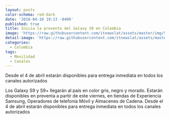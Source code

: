 ```yaml
---
layout: posts
color-schema: red-dark
date: '2018-04-10 19:13 -0400'
published: true
title: Inicia la preventa del Galaxy S9 en Colombia
image: 'https://raw.githubusercontent.com/itnewslat/assets/master/img/540x320/S9p.jpg'
detail-image: 'https://raw.githubusercontent.com/itnewslat/assets/master/img/1024x680/S9g.jpg'
categories:
  - Colombia
tags:
  - Movilidad
  - Canales
---
```

Desde el 4 de abril estarán disponibles para entrega inmediata en todos los canales autorizados

Los Galaxy S9 y S9+ llegarán al país en color gris, negro y morado. Estarán disponibles en preventa a partir de este viernes, en tiendas de Experiencia Samsung, Operadores de telefonía Móvil y Almacenes de Cadena. Desde el 4 de abril estarán disponibles para entrega inmediata en todos los canales autorizados
